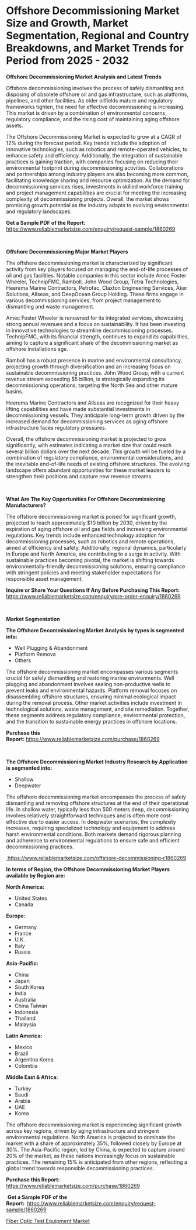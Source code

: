 <p><h1>Offshore Decommissioning Market Size and Growth, Market Segmentation, Regional and Country Breakdowns, and Market Trends for Period from 2025 -  2032</h1></p><p><strong>Offshore Decommissioning Market Analysis and Latest Trends</strong></p>
<p><p>Offshore decommissioning involves the process of safely dismantling and disposing of obsolete offshore oil and gas infrastructure, such as platforms, pipelines, and other facilities. As older oilfields mature and regulatory frameworks tighten, the need for effective decommissioning is increasing. This market is driven by a combination of environmental concerns, regulatory compliance, and the rising cost of maintaining aging offshore assets.</p><p>The Offshore Decommissioning Market is expected to grow at a CAGR of 12% during the forecast period. Key trends include the adoption of innovative technologies, such as robotics and remote-operated vehicles, to enhance safety and efficiency. Additionally, the integration of sustainable practices is gaining traction, with companies focusing on reducing their environmental footprint during decommissioning activities. Collaborations and partnerships among industry players are also becoming more common, facilitating knowledge sharing and resource optimization. As the demand for decommissioning services rises, investments in skilled workforce training and project management capabilities are crucial for meeting the increasing complexity of decommissioning projects. Overall, the market shows promising growth potential as the industry adapts to evolving environmental and regulatory landscapes.</p></p>
<p><strong>Get a Sample PDF of the Report:&nbsp;</strong> <a href="https://www.reliablemarketsize.com/enquiry/request-sample/1860269?utm_campaign=2625&utm_medium=2&utm_source=Github&utm_content=ia&utm_term=08042025&utm_id=offshore-decommissioning">https://www.reliablemarketsize.com/enquiry/request-sample/1860269</a></p>
<p>&nbsp;</p>
<p><strong>Offshore Decommissioning Major Market Players</strong></p>
<p><p>The offshore decommissioning market is characterized by significant activity from key players focused on managing the end-of-life processes of oil and gas facilities. Notable companies in this sector include Amec Foster Wheeler, TechnipFMC, Ramboll, John Wood Group, Tetra Technologies, Heerema Marine Contractors, Petrofac, Claxton Engineering Services, Aker Solutions, Allseas, and DeepOcean Group Holding. These firms engage in various decommissioning services, from project management to dismantling and waste management.</p><p>Amec Foster Wheeler is renowned for its integrated services, showcasing strong annual revenues and a focus on sustainability. It has been investing in innovative technologies to streamline decommissioning processes. TechnipFMC, with its financial strength, continues to expand its capabilities, aiming to capture a significant share of the decommissioning market as offshore installations age.</p><p>Ramboll has a robust presence in marine and environmental consultancy, projecting growth through diversification and an increasing focus on sustainable decommissioning practices. John Wood Group, with a current revenue stream exceeding $5 billion, is strategically expanding its decommissioning operations, targeting the North Sea and other mature basins.</p><p>Heerema Marine Contractors and Allseas are recognized for their heavy lifting capabilities and have made substantial investments in decommissioning vessels. They anticipate long-term growth driven by the increased demand for decommissioning services as aging offshore infrastructure faces regulatory pressures.</p><p>Overall, the offshore decommissioning market is projected to grow significantly, with estimates indicating a market size that could reach several billion dollars over the next decade. This growth will be fueled by a combination of regulatory compliance, environmental considerations, and the inevitable end-of-life needs of existing offshore structures. The evolving landscape offers abundant opportunities for these market leaders to strengthen their positions and capture new revenue streams.</p></p>
<p>&nbsp;</p>
<p><strong>What Are The Key Opportunities For Offshore Decommissioning Manufacturers?</strong></p>
<p><p>The offshore decommissioning market is poised for significant growth, projected to reach approximately $10 billion by 2030, driven by the expiration of aging offshore oil and gas fields and increasing environmental regulations. Key trends include enhanced technology adoption for decommissioning processes, such as robotics and remote operations, aimed at efficiency and safety. Additionally, regional dynamics, particularly in Europe and North America, are contributing to a surge in activity. With sustainable practices becoming pivotal, the market is shifting towards environmentally-friendly decommissioning solutions, ensuring compliance with stringent policies and meeting stakeholder expectations for responsible asset management.</p></p>
<p><strong>Inquire or Share Your Questions If Any Before Purchasing This Report:</strong> <a href="https://www.reliablemarketsize.com/enquiry/pre-order-enquiry/1860269?utm_campaign=2625&utm_medium=2&utm_source=Github&utm_content=ia&utm_term=08042025&utm_id=offshore-decommissioning">https://www.reliablemarketsize.com/enquiry/pre-order-enquiry/1860269</a></p>
<p>&nbsp;</p>
<p><strong>Market Segmentation</strong></p>
<p><strong>The Offshore Decommissioning Market Analysis by types is segmented into:</strong></p>
<p><ul><li>Well Plugging & Abandonment</li><li>Platform Remova</li><li>Others</li></ul></p>
<p><p>The offshore decommissioning market encompasses various segments crucial for safely dismantling and restoring marine environments. Well plugging and abandonment involves sealing non-productive wells to prevent leaks and environmental hazards. Platform removal focuses on disassembling offshore structures, ensuring minimal ecological impact during the removal process. Other market activities include investment in technological solutions, waste management, and site remediation. Together, these segments address regulatory compliance, environmental protection, and the transition to sustainable energy practices in offshore locations.</p></p>
<p><strong>Purchase this Report:&nbsp;</strong><a href="https://www.reliablemarketsize.com/purchase/1860269?utm_campaign=2625&utm_medium=2&utm_source=Github&utm_content=ia&utm_term=08042025&utm_id=offshore-decommissioning">https://www.reliablemarketsize.com/purchase/1860269</a></p>
<p>&nbsp;</p>
<p><strong>The Offshore Decommissioning Market Industry Research by Application is segmented into:</strong></p>
<p><ul><li>Shallow</li><li>Deepwater</li></ul></p>
<p><p>The offshore decommissioning market encompasses the process of safely dismantling and removing offshore structures at the end of their operational life. In shallow water, typically less than 500 meters deep, decommissioning involves relatively straightforward techniques and is often more cost-effective due to easier access. In deepwater scenarios, the complexity increases, requiring specialized technology and equipment to address harsh environmental conditions. Both markets demand rigorous planning and adherence to environmental regulations to ensure safe and efficient decommissioning practices.</p></p>
<p><a href="https://www.reliablemarketsize.com/offshore-decommissioning-r1860269?utm_campaign=2625&utm_medium=2&utm_source=Github&utm_content=ia&utm_term=08042025&utm_id=offshore-decommissioning">&nbsp;https://www.reliablemarketsize.com/offshore-decommissioning-r1860269</a></p>
<p><strong>In terms of Region, the Offshore Decommissioning Market Players available by Region are:</strong></p>
<p>
    <p> <strong> North America: </strong>
        <ul>
            <li>United States</li>
            <li>Canada</li>
        </ul>
        </p> 
    <p> <strong> Europe: </strong>
        <ul>
            <li>Germany</li>
            <li>France</li>
            <li>U.K.</li>
            <li>Italy</li>
            <li>Russia</li>
        </ul>
        </p> 
    <p> <strong> Asia-Pacific: </strong>
        <ul>
            <li>China</li>
            <li>Japan</li>
            <li>South Korea</li>
            <li>India</li>
            <li>Australia</li>
            <li>China Taiwan</li>
            <li>Indonesia</li>
            <li>Thailand</li>
            <li>Malaysia</li>
        </ul>
        </p> 
    <p> <strong> Latin America: </strong>
        <ul>
            <li>Mexico</li>
            <li>Brazil</li>
            <li>Argentina Korea</li>
            <li>Colombia</li>
        </ul>
        </p> 
    <p> <strong> Middle East & Africa: </strong>
        <ul>
            <li>Turkey</li>
            <li>Saudi</li>
            <li>Arabia</li>
            <li>UAE</li>
            <li>Korea</li>
        </ul>
    </p>
    </p>
<p><p>The offshore decommissioning market is experiencing significant growth across key regions, driven by aging infrastructure and stringent environmental regulations. North America is projected to dominate the market with a share of approximately 35%, followed closely by Europe at 30%. The Asia-Pacific region, led by China, is expected to capture around 20% of the market, as these nations increasingly focus on sustainable practices. The remaining 15% is anticipated from other regions, reflecting a global trend towards responsible decommissioning practices.</p></p>
<p><strong>Purchase this Report: </strong><a href="https://www.reliablemarketsize.com/purchase/1860269?utm_campaign=2625&utm_medium=2&utm_source=Github&utm_content=ia&utm_term=08042025&utm_id=offshore-decommissioning">https://www.reliablemarketsize.com/purchase/1860269</a></p>
<p>&nbsp;<strong>Get a Sample PDF of the Report:&nbsp;&nbsp;</strong><a href="https://www.reliablemarketsize.com/enquiry/request-sample/1860269?utm_campaign=2625&utm_medium=2&utm_source=Github&utm_content=ia&utm_term=08042025&utm_id=offshore-decommissioning">https://www.reliablemarketsize.com/enquiry/request-sample/1860269</a></p>
<p><strong></strong></p>
<p><p><a href="https://github.com/hillsmyung726/Market-Research-Report-List-1/blob/main/fiber-optic-test-equipment-market.md?utm_campaign=2625&utm_medium=2&utm_source=Github&utm_content=ia&utm_term=08042025&utm_id=offshore-decommissioning">Fiber Optic Test Equipment Market</a></p></p>